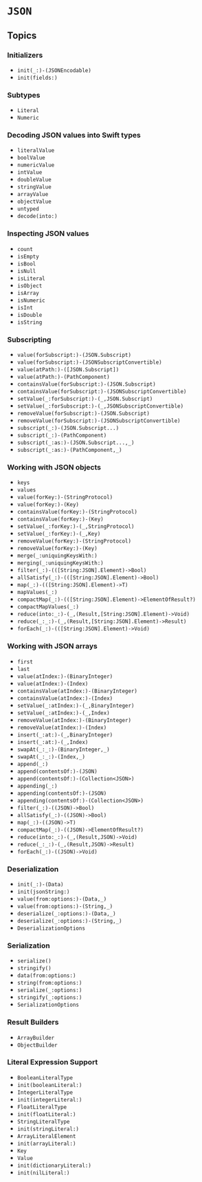 # ``JSON``

## Topics

### Initializers

- ``init(_:)-(JSONEncodable)``
- ``init(fields:)``

### Subtypes

- ``Literal``
- ``Numeric``

### Decoding JSON values into Swift types

- ``literalValue``
- ``boolValue``
- ``numericValue``
- ``intValue``
- ``doubleValue``
- ``stringValue``
- ``arrayValue``
- ``objectValue``
- ``untyped``
- ``decode(into:)``

### Inspecting JSON values

- ``count``
- ``isEmpty``
- ``isBool``
- ``isNull``
- ``isLiteral``
- ``isObject``
- ``isArray``
- ``isNumeric``
- ``isInt``
- ``isDouble``
- ``isString``

### Subscripting

- ``value(forSubscript:)-(JSON.Subscript)``
- ``value(forSubscript:)-(JSONSubscriptConvertible)``
- ``value(atPath:)-([JSON.Subscript])``
- ``value(atPath:)-(PathComponent)``
- ``containsValue(forSubscript:)-(JSON.Subscript)``
- ``containsValue(forSubscript:)-(JSONSubscriptConvertible)``
- ``setValue(_:forSubscript:)-(_,JSON.Subscript)``
- ``setValue(_:forSubscript:)-(_,JSONSubscriptConvertible)``
- ``removeValue(forSubscript:)-(JSON.Subscript)``
- ``removeValue(forSubscript:)-(JSONSubscriptConvertible)``
- ``subscript(_:)-(JSON.Subscript...)``
- ``subscript(_:)-(PathComponent)``
- ``subscript(_:as:)-(JSON.Subscript...,_)``
- ``subscript(_:as:)-(PathComponent,_)``

### Working with JSON objects

- ``keys``
- ``values``
- ``value(forKey:)-(StringProtocol)``
- ``value(forKey:)-(Key)``
- ``containsValue(forKey:)-(StringProtocol)``
- ``containsValue(forKey:)-(Key)``
- ``setValue(_:forKey:)-(_,StringProtocol)``
- ``setValue(_:forKey:)-(_,Key)``
- ``removeValue(forKey:)-(StringProtocol)``
- ``removeValue(forKey:)-(Key)``
- ``merge(_:uniquingKeysWith:)``
- ``merging(_:uniquingKeysWith:)``
- ``filter(_:)-(([String:JSON].Element)->Bool)``
- ``allSatisfy(_:)-(([String:JSON].Element)->Bool)``
- ``map(_:)-(([String:JSON].Element)->T)``
- ``mapValues(_:)``
- ``compactMap(_:)-(([String:JSON].Element)->ElementOfResult?)``
- ``compactMapValues(_:)``
- ``reduce(into:_:)-(_,(Result,[String:JSON].Element)->Void)``
- ``reduce(_:_:)-(_,(Result,[String:JSON].Element)->Result)``
- ``forEach(_:)-(([String:JSON].Element)->Void)``

### Working with JSON arrays

- ``first``
- ``last``
- ``value(atIndex:)-(BinaryInteger)``
- ``value(atIndex:)-(Index)``
- ``containsValue(atIndex:)-(BinaryInteger)``
- ``containsValue(atIndex:)-(Index)``
- ``setValue(_:atIndex:)-(_,BinaryInteger)``
- ``setValue(_:atIndex:)-(_,Index)``
- ``removeValue(atIndex:)-(BinaryInteger)``
- ``removeValue(atIndex:)-(Index)``
- ``insert(_:at:)-(_,BinaryInteger)``
- ``insert(_:at:)-(_,Index)``
- ``swapAt(_:_:)-(BinaryInteger,_)``
- ``swapAt(_:_:)-(Index,_)`` 
- ``append(_:)``
- ``append(contentsOf:)-(JSON)``
- ``append(contentsOf:)-(Collection<JSON>)``
- ``appending(_:)``
- ``appending(contentsOf:)-(JSON)``
- ``appending(contentsOf:)-(Collection<JSON>)``
- ``filter(_:)-((JSON)->Bool)``
- ``allSatisfy(_:)-((JSON)->Bool)``
- ``map(_:)-((JSON)->T)``
- ``compactMap(_:)-((JSON)->ElementOfResult?)``
- ``reduce(into:_:)-(_,(Result,JSON)->Void)``
- ``reduce(_:_:)-(_,(Result,JSON)->Result)``
- ``forEach(_:)-((JSON)->Void)``

### Deserialization

- ``init(_:)-(Data)``
- ``init(jsonString:)``
- ``value(from:options:)-(Data,_)``
- ``value(from:options:)-(String,_)``
- ``deserialize(_:options:)-(Data,_)``
- ``deserialize(_:options:)-(String,_)``
- ``DeserializationOptions``

### Serialization

- ``serialize()``
- ``stringify()``
- ``data(from:options:)``
- ``string(from:options:)``
- ``serialize(_:options:)``
- ``stringify(_:options:)``
- ``SerializationOptions``

### Result Builders

- ``ArrayBuilder``
- ``ObjectBuilder``

### Literal Expression Support

- ``BooleanLiteralType``
- ``init(booleanLiteral:)``
- ``IntegerLiteralType``
- ``init(integerLiteral:)``
- ``FloatLiteralType``
- ``init(floatLiteral:)``
- ``StringLiteralType``
- ``init(stringLiteral:)``
- ``ArrayLiteralElement``
- ``init(arrayLiteral:)``
- ``Key``
- ``Value``
- ``init(dictionaryLiteral:)``
- ``init(nilLiteral:)``
